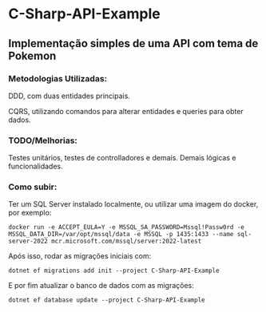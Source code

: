 # C-Sharp-API-Example

## Implementação simples de uma API com tema de Pokemon

### Metodologias Utilizadas:
DDD, com duas entidades principais.


CQRS, utilizando comandos para alterar entidades e queries para obter dados.


### TODO/Melhorias:
Testes unitários, testes de controlladores e demais.
Demais lógicas e funcionalidades.

### Como subir:
Ter um SQL Server instalado localmente, ou utilizar uma imagem do docker, por exemplo:

```
docker run -e ACCEPT_EULA=Y -e MSSQL_SA_PASSWORD=Mssql!Passw0rd -e MSSQL_DATA_DIR=/var/opt/mssql/data -e MSSQL -p 1435:1433 --name sql-server-2022 mcr.microsoft.com/mssql/server:2022-latest
```

Após isso, rodar as migrações iniciais com:
```
dotnet ef migrations add init --project C-Sharp-API-Example
```

E por fim atualizar o banco de dados com as migrações:
```
dotnet ef database update --project C-Sharp-API-Example
```
